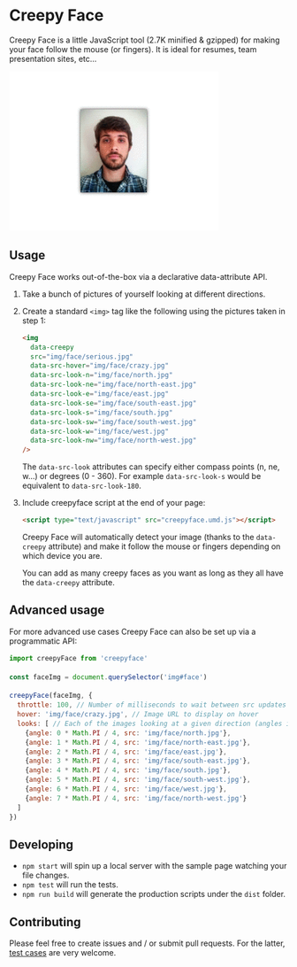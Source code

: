 # Creepy Face

Creepy Face is a little JavaScript tool (2.7K minified & gzipped) for making your face follow the mouse (or fingers). It is ideal for resumes, team presentation sites, etc...

![Example animated gif of a face following the pointer](example.gif)

## Usage

Creepy Face works out-of-the-box via a declarative data-attribute API.

1. Take a bunch of pictures of yourself looking at different directions.

2. Create a standard `<img>` tag like the following using the pictures taken in step 1:

    ```html
    <img
      data-creepy
      src="img/face/serious.jpg"
      data-src-hover="img/face/crazy.jpg"
      data-src-look-n="img/face/north.jpg"
      data-src-look-ne="img/face/north-east.jpg"
      data-src-look-e="img/face/east.jpg"
      data-src-look-se="img/face/south-east.jpg"
      data-src-look-s="img/face/south.jpg"
      data-src-look-sw="img/face/south-west.jpg"
      data-src-look-w="img/face/west.jpg"
      data-src-look-nw="img/face/north-west.jpg"
    />
    ```

    The `data-src-look` attributes can specify either compass points (n, ne, w...) or degrees (0 - 360). For example `data-src-look-s` would be equivalent to `data-src-look-180`.

3. Include creepyface script at the end of your page:

    ```html
    <script type="text/javascript" src="creepyface.umd.js"></script>
    ```

    Creepy Face will automatically detect your image (thanks to the `data-creepy` attribute) and make it follow the mouse or fingers depending on which device you are.

    You can add as many creepy faces as you want as long as they all have the `data-creepy` attribute.

## Advanced usage

For more advanced use cases Creepy Face can also be set up via a programmatic API:

```js
import creepyFace from 'creepyface'

const faceImg = document.querySelector('img#face')

creepyFace(faceImg, {
  throttle: 100, // Number of milliseconds to wait between src updates
  hover: 'img/face/crazy.jpg', // Image URL to display on hover
  looks: [ // Each of the images looking at a given direction (angles in radians)
    {angle: 0 * Math.PI / 4, src: 'img/face/north.jpg'},
    {angle: 1 * Math.PI / 4, src: 'img/face/north-east.jpg'},
    {angle: 2 * Math.PI / 4, src: 'img/face/east.jpg'},
    {angle: 3 * Math.PI / 4, src: 'img/face/south-east.jpg'},
    {angle: 4 * Math.PI / 4, src: 'img/face/south.jpg'},
    {angle: 5 * Math.PI / 4, src: 'img/face/south-west.jpg'},
    {angle: 6 * Math.PI / 4, src: 'img/face/west.jpg'},
    {angle: 7 * Math.PI / 4, src: 'img/face/north-west.jpg'}
  ]
})
```

## Developing

* `npm start` will spin up a local server with the sample page watching your file changes.
* `npm test` will run the tests.
* `npm run build` will generate the production scripts under the `dist` folder.

## Contributing

Please feel free to create issues and / or submit pull requests. For the latter, [test cases](src/__test__) are very welcome.
